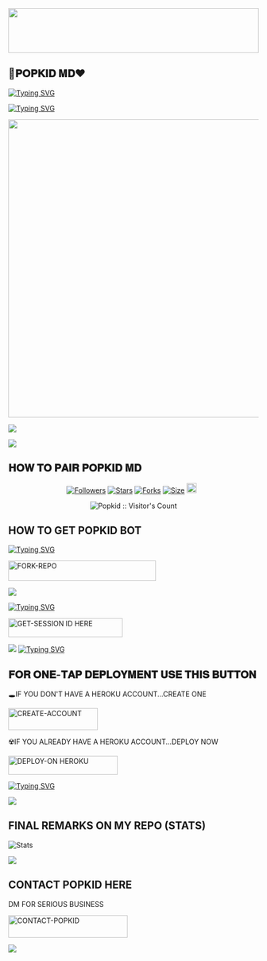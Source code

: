 <img src="https://i.imgur.com/dBaSKWF.gif" height="90" width="100%">

## 💯𝐏𝐎𝐏𝐊𝐈𝐃 𝐌𝐃❤️

[![Typing SVG](https://readme-typing-svg.herokuapp.com?font=Rockstar-ExtraBold&size=30&pause=1000&color=0000FF&center=true&vCenter=true&width=815&height=60&lines=▇+▇+▇+▇+▇+▇+▇)](https://git.io/typing-svg) 




[![Typing SVG](https://readme-typing-svg.herokuapp.com?font=Rockstar-ExtraBold&size=30&pause=1000&color=0000FF&center=true&vCenter=true&width=815&height=60&lines=𝐏𝐎𝐏𝐊𝐈𝐃+𝐌𝐃+⭕+𝐂𝐑𝐄𝐀𝐓𝐄𝐃+𝐁𝐘+𝐏𝐎𝐏𝐊𝐈𝐃)](https://git.io/typing-svg) 

<p align="centre"><img src="https://i.ibb.co/KG7GSN5/23a53bc84ebf86fae0c17074810e3307.jpg"500" height="600" />




<a><img src='https://i.imgur.com/LyHic3i.gif'/></a>


<a><img src='https://i.imgur.com/LyHic3i.gif'/></a>

## 𝐇𝐎𝐖 𝐓𝐎 𝐏𝐀𝐈𝐑 𝐏𝐎𝐏𝐊𝐈𝐃 𝐌𝐃


<p align="center">
<a href="https://github.com/Popkiddevs/followers"><img title="Followers" src="https://img.shields.io/github/followers/Popkiddevs?color=blue&style=flat-square"></a>
<a href="https://github.com/Popkiddevs/NORMAL-BOT-MD/stargazers/"><img title="Stars" src="https://img.shields.io/github/stars/Popkiddevs/NORMAL-BOT-MD?color=blue&style=flat-square"></a>
<a href="https://github.com/Popkiddevs/NORMAL-BOT-MD/network/members"><img title="Forks" src="https://img.shields.io/github/forks/Popkiddevs/NORMAL-BOT-MD?color=blue&style=flat-square"></a>
<a href="https://github.com/Popkiddevs/NORMAL-BOT-MD/"><img title="Size" src="https://img.shields.io/github/repo-size/Popkiddevs/NORMAL-BOT-MD?style=flat-square&color=blue"></a>
<a href="https://github.com/Popkiddevs/NORMAL-BOT-MD/graphs/commit-activity"><img height="20" src="https://img.shields.io/badge/Maintained%3F-yes-green.svg"></a>&nbsp;&nbsp;
</p>
<p align='center'>
</p>

 <p align="center"><img src="https://profile-counter.glitch.me/{POPKID-MD}/count.svg" alt="Popkid :: Visitor's Count" old_src="https://profile-counter.glitch.me/{enzo}/count.svg" /></p>






## HOW TO GET POPKID BOT

  
[![Typing SVG](https://readme-typing-svg.herokuapp.com?font=Rockstar-ExtraBold&color=blue&lines=𝗙𝗢𝗥𝗞+𝗔𝗡𝗗+𝗦𝗧𝗔𝗥+𝗥𝗘𝗣𝗢)](https://git.io/typing-svg)
 

  
   
   <a href="https://github.com/Popkiddevs/NORMAL-BOT-MD/fork"><img title="FORK-REPO" src="https://img.shields.io/badge/FORK-REPO-h?color=blue&style=for-the-badge&logo=tesla" width="297" height="40.45"/></a></p>


<a><img src='https://i.imgur.com/LyHic3i.gif'/></a>

 
 
[![Typing SVG](https://readme-typing-svg.herokuapp.com?font=Rockstar-ExtraBold&color=blue&lines=𝗦𝗘𝗦𝗦𝗜𝗢𝗡+𝗜𝗗+𝗦𝗜𝗧𝗘+𝗜𝗦+𝗛𝗘𝗥𝗘)](https://git.io/typing-svg)
 


  <a href="https://popkid-sessions-generator-1iqg.onrender.com/pair"><img title="GET-SESSION ID HERE" src="https://img.shields.io/badge/GET-SESSION ID HERE-h?color=green&style=for-the-badge&logo=nike" width="230" height="38.45"/></a></p>

  
  <a><img src='https://i.imgur.com/LyHic3i.gif'/></a>
[![Typing SVG](https://readme-typing-svg.herokuapp.com?font=Rockstar-ExtraBold&color=blue&lines=𝐃𝐄𝐏𝐋𝐎𝐘+𝐎𝐍+𝐇𝐄𝐑𝐎𝐊𝐔)](https://git.io/typing-svg)


 
  

 
## 𝐅𝐎𝐑 𝐎𝐍𝐄-𝐓𝐀𝐏 𝐃𝐄𝐏𝐋𝐎𝐘𝐌𝐄𝐍𝐓 𝐔𝐒𝐄 𝐓𝐇𝐈𝐒 𝐁𝐔𝐓𝐓𝐎𝐍

   🕳IF YOU DON'T HAVE A HEROKU ACCOUNT...CREATE ONE
   
   <a href="https://signup.heroku.com/"><img title="CREATE-ACCOUNT" src="https://img.shields.io/badge/CREATE-ACCOUNT-h?color=purple&style=for-the-badge&logo=heroku" width="180" height="43.45"/></a></p>

   ☢️IF YOU ALREADY HAVE A HEROKU ACCOUNT...DEPLOY NOW

 <a href="https://dashboard.heroku.com/new?template=https://github.com/Popkiddevs/NORMAL-BOT-MD"><img title="DEPLOY-ON HEROKU" src="https://img.shields.io/badge/DEPLOY-ON HEROKU-h?color=purple&style=for-the-badge&logo=heroku" width="220" height="38.45"/></a></p>

 
 [![Typing SVG](https://readme-typing-svg.herokuapp.com?font=Rockstar-ExtraBold&size=30&pause=1000&color=0000FF&center=true&vCenter=true&width=815&height=60&lines=▭+▬+▭+▬+▭+▬+▭+▬+▭+▬+▭)](https://git.io/typing-svg) 

<a><img src='https://i.imgur.com/LyHic3i.gif'/></a>

## FINAL REMARKS ON MY REPO (STATS)

![ Stats](https://github-readme-stats.vercel.app/api/pin/?username=Popkiddevs&repo=NORMAL-BOT-MD&show_owner=true&theme=dark)









<a><img src='https://i.imgur.com/LyHic3i.gif'/></a>

## CONTACT POPKID HERE
  DM FOR SERIOUS BUSINESS

   <a href="https://github.com/Popkiddevs/NORMAL-BOT-MD-INFO"><img title="CONTACT-POPKID" src="https://img.shields.io/badge/CONTACT-POPKID-h?color=green&style=for-the-badge&logo=tesla" width="240" height="45.45"/></a></p>

<a><img src='https://i.imgur.com/LyHic3i.gif'/></a>

